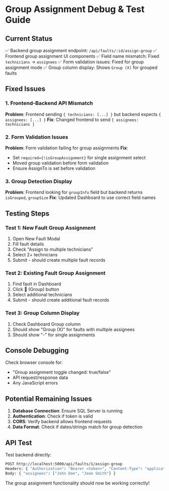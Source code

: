 # Group Assignment Debug & Test Guide

## Current Status

✅ Backend group assignment endpoint: `/api/faults/:id/assign-group`
✅ Frontend group assignment UI components
✅ Field name mismatch: Fixed `technicians` → `assignees`
✅ Form validation issues: Fixed for group assignment mode
✅ Group column display: Shows `Group (X)` for grouped faults

## Fixed Issues

### 1. Frontend-Backend API Mismatch

**Problem**: Frontend sending `{ technicians: [...] }` but backend expects `{ assignees: [...] }`
**Fix**: Changed frontend to send `{ assignees: technicians }`

### 2. Form Validation Issues

**Problem**: Form validation failing for group assignments
**Fix**:

- Set `required={!isGroupAssignment}` for single assignment select
- Moved group validation before form validation
- Ensure AssignTo is set before validation

### 3. Group Detection Display

**Problem**: Frontend looking for `groupInfo` field but backend returns `isGrouped`, `groupSize`
**Fix**: Updated Dashboard to use correct field names

## Testing Steps

### Test 1: New Fault Group Assignment

1. Open New Fault Modal
2. Fill fault details
3. Check "Assign to multiple technicians"
4. Select 2+ technicians
5. Submit - should create multiple fault records

### Test 2: Existing Fault Group Assignment

1. Find fault in Dashboard
2. Click 👥 (Group) button
3. Select additional technicians
4. Submit - should create additional fault records

### Test 3: Group Column Display

1. Check Dashboard Group column
2. Should show "Group (X)" for faults with multiple assignees
3. Should show "-" for single assignments

## Console Debugging

Check browser console for:

- "Group assignment toggle changed: true/false"
- API request/response data
- Any JavaScript errors

## Potential Remaining Issues

1. **Database Connection**: Ensure SQL Server is running
2. **Authentication**: Check if token is valid
3. **CORS**: Verify backend allows frontend requests
4. **Data Format**: Check if dates/strings match for group detection

## API Test

Test backend directly:

```bash
POST http://localhost:5000/api/faults/1/assign-group
Headers: { "Authorization": "Bearer <token>", "Content-Type": "application/json" }
Body: { "assignees": ["John Doe", "Jane Smith"] }
```

The group assignment functionality should now be working correctly!
